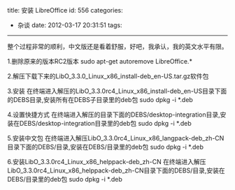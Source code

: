 title: 安装 LibreOffice
id: 556
categories:
  - 杂谈
date: 2012-03-17 20:31:51
tags:
---

整个过程非常的顺利，中文版还是看着舒服，好吧，我承认，我的英文水平有限。

1.删除原来的版本RC2版本
sudo apt-get autoremove LibreOffice.*

2.解压下载下来的LibO_3.3.0_Linux_x86_install-deb_en-US.tar.gz软件包

3.安装
在终端进入解压的LibO_3.3.0rc4_Linux_x86_install-deb_en-US目录下面的DEBS目录,安装所有在DEBS子目录里的deb包
sudo dpkg -i *.deb

4.设置快捷方式
在终端进入解压的目录下面的DEBS/desktop-integration目录,安装在DEBS/desktop-integration目录里的deb包
sudo dpkg -i *.deb

5.安装中文包
在终端进入解压LibO_3.3.0rc4_Linux_x86_langpack-deb_zh-CN目录下面的DEBS/目录,安装在DEBS/目录里的deb包
sudo dpkg -i *.deb

6.安装LibO_3.3.0rc4_Linux_x86_helppack-deb_zh-CN
在终端进入解压LibO_3.3.0rc4_Linux_x86_helppack-deb_zh-CN目录下面的DEBS/目录,安装在DEBS/目录里的deb包
sudo dpkg -i *.deb

&nbsp;